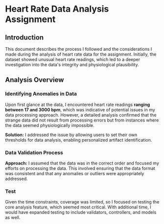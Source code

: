 # Heart Rate Data Analysis Assignment

## Introduction

This document describes the process I followed and the considerations I made during the analysis of heart rate data for the assignment. Initially, the dataset showed unusual heart rate readings, which led to a deeper investigation into the data's integrity and physiological plausibility.

## Analysis Overview

### Identifying Anomalies in Data

Upon first glance at the data, I encountered heart rate readings **ranging between 17 and 3000 bpm**, which was indicative of potential issues in my data processing approach. However, a detailed analysis confirmed that the strange data did not result from processing errors but from instances where the data seemed physiologically impossible.

**Solution:** I addressed the issue by allowing users to set their own thresholds for data analysis, enabling personalized artifact identification.

### Data Validation Process

**Approach:** I assumed that the data was in the correct order and focused my efforts on processing the data. This involved ensuring that the data format was consistent and that any anomalies or outliers were appropriately addressed.

### Test

Given the time constraints, coverage was limited, so I focused on testing the core analysis feature, which seemed most critical. With additional time, I would have expanded testing to include validators, controllers, and models as well.
